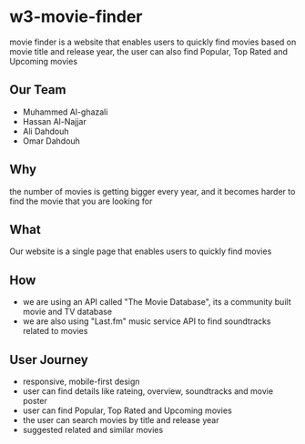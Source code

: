 # w3-movie-finder

movie finder is a website that enables users to quickly find movies based on movie title and release year,
the user can also find Popular, Top Rated and Upcoming movies

## Our Team

- Muhammed Al-ghazali
- Hassan Al-Najjar
- Ali Dahdouh
- Omar Dahdouh

## Why

the number of movies is getting bigger every year, and it becomes harder to find the movie that you are looking for

## What

Our website is a single page that enables users to quickly find movies

## How

- we are using an API called "The Movie Database", its a community built movie and TV database
- we are also using "Last.fm" music service API to find soundtracks related to movies

## User Journey

- responsive, mobile-first design
- user can find details like rateing, overview, soundtracks and movie poster
- user can find Popular, Top Rated and Upcoming movies
- the user can search movies by title and release year
- suggested related and similar movies
